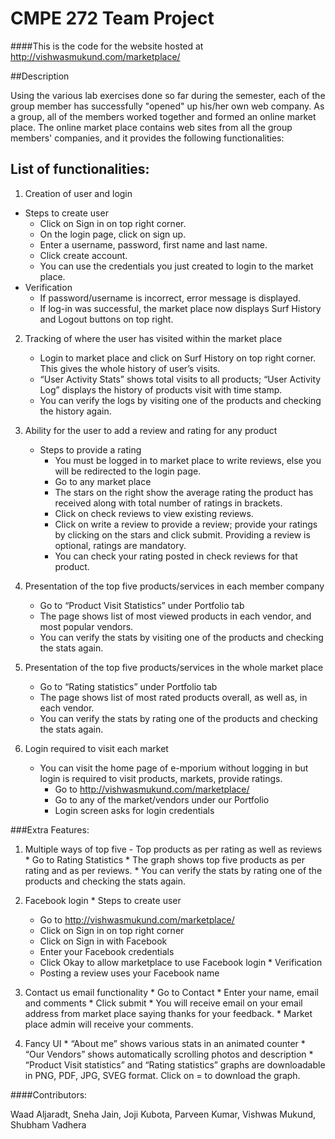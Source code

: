 # CMPE 272 Team Project
####This is the code for the website hosted at http://vishwasmukund.com/marketplace/

##Description

Using the various lab exercises done so far during the semester, each of the group member has successfully "opened" up his/her own web company. As a group, all of the members worked together and formed an online market place. The online market place contains web sites from all the group members' companies, and it provides the following functionalities:

## List of functionalities:

 1.	Creation of user and login
   * Steps to create user
     * Click on Sign in on top right corner.
     * On the login page, click on sign up.
     * Enter a username, password, first name and last name.
     * Click create account.
     * You can use the credentials you just created to login to the market place.
   * Verification
     * If password/username is incorrect, error message is displayed.
     * If log-in was successful, the market place now displays Surf History and Logout buttons on top right.

 2. Tracking of where the user has visited within the market place
    * Login to market place and click on Surf History on top right corner. This gives the whole history of user’s visits.
    * “User Activity Stats” shows total visits to all products; “User Activity Log” displays the history of products visit with time stamp.
    * You can verify the logs by visiting one of the products and checking the history again.
  
 3.	Ability for the user to add a review and rating for any product
    * Steps to provide a rating
      * You must be logged in to market place to write reviews, else you will be redirected to the login page.
      * Go to any market place
      * The stars on the right show the average rating the product has received along with total number of ratings in brackets.
      * Click on check reviews to view existing reviews.
      * Click on write a review to provide a review; provide your ratings by clicking on the stars and click submit. Providing a review is optional, ratings are mandatory.
      * You can check your rating posted in check reviews for that product.
  
 4. Presentation of the top five products/services in each member company
    * Go to “Product Visit Statistics” under Portfolio tab
    * The page shows list of most viewed products in each vendor, and most popular vendors.
    * You can verify the stats by visiting one of the products and checking the stats again.
  
 5. Presentation of the top five products/services in the whole market place
    * Go to “Rating statistics” under Portfolio tab
    * The page shows list of most rated products overall, as well as, in each vendor.
    * You can verify the stats by rating one of the products and checking the stats again.
  
 6.	Login required to visit each market
    * You can visit the home page of e-mporium without logging in but login is required to visit products, markets, provide ratings.
      * Go to http://vishwasmukund.com/marketplace/
      * Go to any of the market/vendors under our Portfolio
      * Login screen asks for login credentials

###Extra Features:

  1. Multiple ways of top five - Top products as per rating as well as reviews
    * Go to Rating Statistics
    * The graph shows top five products as per rating and as per reviews.
    * You can verify the stats by rating one of the products and checking the stats again.

  2. Facebook login
    * Steps to create user
      * Go to http://vishwasmukund.com/marketplace/
      * Click on Sign in on top right corner
      * Click on Sign in with Facebook
      * Enter your Facebook credentials
      * Click Okay to allow marketplace to use Facebook login
    * Verification
      * Posting a review uses your Facebook name
  
  3. Contact us email functionality
    * Go to Contact
    * Enter your name, email and comments
    * Click submit
    * You will receive email on your email address from market place saying thanks for your feedback.
    * Market place admin will receive your comments.
  4. Fancy UI
    * “About me” shows various stats in an animated counter
    * “Our Vendors” shows automatically scrolling photos and description
    * “Product Visit statistics” and “Rating statistics” graphs are downloadable in PNG, PDF, JPG, SVEG format. Click on = to download the graph.

####Contributors:

Waad Aljaradt, Sneha Jain, Joji Kubota, Parveen Kumar, Vishwas Mukund, Shubham Vadhera
